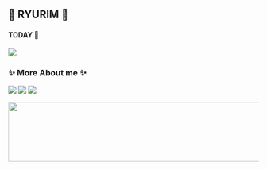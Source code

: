 ## 🔮 RYURIM 🔮
 
#### TODAY 👀
<img src="https://hits.seeyoufarm.com/api/count/incr/badge.svg?url=https%3A%2F%2Fgithub.com%2Fryurim0109&count_bg=%2379C83D&title_bg=%23555555&icon=ghostery.svg&icon_color=%23E7E7E7&title=hits&edge_flat=false"/>



### ✨ More About me ✨ 
<p float="left">
<a href="https://www.instagram.com/ryu_ri_m/?hl=ko"><img src="https://img.shields.io/badge/Instagram-E4405F?style=flat-square&logo=Instagram&logoColor=white" /></a>
<a href="mailto:dbfla5036@gmail.com"><img src="https://img.shields.io/badge/gmail-EA4335?style=flat-square&logo=gmail&logoColor=white" /></a>
<a href="https://velog.io/@ryurim0109"><img src="https://img.shields.io/badge/velog-20C997?style=flat-square&logo=velog&logoColor=white" /></a> 
</p>


<a href="https://github.com/devxb/gitanimals">
  <img
    src="https://render.gitanimals.org/lines/ryurim0109?pet-id=646221168266958919"
    width="600"
    height="120"
  />
</a>
  


